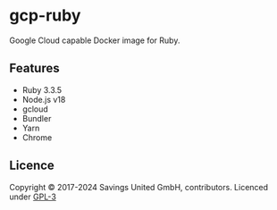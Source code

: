 # gcp-ruby
Google Cloud capable Docker image for Ruby.

## Features

- Ruby 3.3.5
- Node.js v18
- gcloud
- Bundler
- Yarn
- Chrome

## Licence

Copyright © 2017-2024 Savings United GmbH, contributors. Licenced under [GPL-3](https://github.com/pcvg/gcp-ruby/blob/master/LICENSE)
